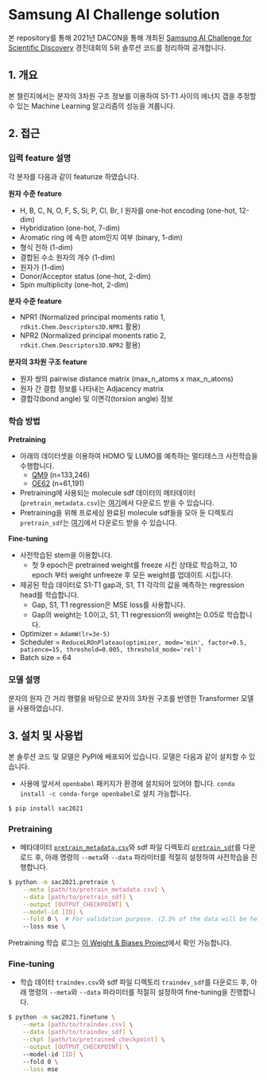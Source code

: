 # Samsung AI Challenge solution

본 repository를 통해 2021년 DACON을 통해 개최된 [Samsung AI Challenge for Scientific Discovery](https://dacon.io/competitions/official/235789/overview/description) 경진대회의 5위 솔루션 코드를 정리하여 공개합니다.

## 1. 개요

본 챌린지에서는 분자의 3차원 구조 정보를 이용하여 S1-T1 사이의 에너지 갭을 추정할 수 있는 Machine Learning 알고리즘의 성능을 겨룹니다. 

## 2. 접근

### 입력 feature 설명

각 분자를 다음과 같이 featurize 하였습니다.

**원자 수준 feature**
- H, B, C, N, O, F, S, Si, P, Cl, Br, I 원자를 one-hot encoding (one-hot, 12-dim)
- Hybridization (one-hot, 7-dim)
- Aromatic ring 에 속한 atom인지 여부 (binary, 1-dim)
- 형식 전하 (1-dim)
- 결합된 수소 원자의 개수 (1-dim)
- 원자가 (1-dim)
- Donor/Acceptor status (one-hot, 2-dim)
- Spin multiplicity (one-hot, 2-dim)

**분자 수준 feature**
- NPR1 (Normalized principal moments ratio 1, `rdkit.Chem.Descriptors3D.NPR1` 활용)
- NPR2 (Normalized principal monents ratio 2, `rdkit.Chem.Descriptors3D.NPR2` 활용)

**분자의 3차원 구조 feature**
- 원자 쌍의 pairwise distance matrix (max_n_atoms x max_n_atoms)
- 원자 간 결합 정보를 나타내는 Adjacency matrix
- 결합각(bond angle) 및 이면각(torsion angle) 정보

### 학습 방법

**Pretraining**
- 아래의 데이터셋을 이용하여 HOMO 및 LUMO를 예측하는 멀티태스크 사전학습을 수행합니다.
    - [QM9](http://quantum-machine.org/datasets/) (n=133,246)
    - [OE62](https://www.nature.com/articles/s41597-020-0385-y) (n=61,191)
- Pretraining에 사용되는 molecule sdf 데이터의 메타데이터(`pretrain_metadata.csv`)는 [여기](https://dohlee-bioinfo.sgp1.digitaloceanspaces.com/sac2021-data/pretrain_metadata.csv)에서 다운로드 받을 수 있습니다. 
- Pretraining을 위해 프로세싱 완료된 molecule sdf들을 모아 둔 디렉토리 `pretrain_sdf`는 [여기](https://dohlee-bioinfo.sgp1.digitaloceanspaces.com/sac2021-data/pretrain_sdf.tar.gz)에서 다운로드 받을 수 있습니다.

**Fine-tuning**
- 사전학습된 stem을 이용합니다.
    - 첫 9 epoch은 pretrained weight를 freeze 시킨 상태로 학습하고, 10 epoch 부터 weight unfreeze 후 모든 weight를 업데이트 시킵니다.
- 제공된 학습 데이터로 S1-T1 gap과, S1, T1 각각의 값을 예측하는 regression head를 학습합니다.
    - Gap, S1, T1 regression은 MSE loss를 사용합니다.
    - Gap의 weight는 1.0이고, S1, T1 regression의 weight는 0.05로 학습합니다.
- Optimizer = `AdamW(lr=3e-5)`
- Scheduler = `ReduceLROnPlateau(optimizer, mode='min', factor=0.5, patience=15, threshold=0.005, threshold_mode='rel')`
- Batch size = 64

### 모델 설명

분자의 원자 간 거리 행렬을 바탕으로 분자의 3차원 구조를 반영한 Transformer 모델을 사용하였습니다.

## 3. 설치 및 사용법
본 솔루션 코드 및 모델은 PyPI에 배포되어 있습니다. 모델은 다음과 같이 설치할 수 있습니다.
- 사용에 앞서서 `openbabel` 패키지가 환경에 설치되어 있어야 합니다. `conda install -c conda-forge openbabel`로 설치 가능합니다.

```bash
$ pip install sac2021
```

### Pretraining

- 메타데이터 [`pretrain_metadata.csv`](https://dohlee-bioinfo.sgp1.digitaloceanspaces.com/sac2021-data/pretrain_metadata.csv)와 sdf 파일 디렉토리 [`pretrain_sdf`](https://dohlee-bioinfo.sgp1.digitaloceanspaces.com/sac2021-data/pretrain_sdf.tar.gz)를 다운로드 후, 아래 명령의 `--meta`와 `--data` 파라미터를 적절히 설정하여 사전학습을 진행합니다.

```bash
$ python -m sac2021.pretrain \
    --meta [path/to/pretrain_metadata.csv] \
    --data [path/to/pretrain_sdf] \
    --output [OUTPUT_CHECKPOINT] \
    --model-id [ID] \
    --fold 0 \  # For validation purpose. (2.5% of the data will be held out)
    --loss mse \
```

Pretraining 학습 로그는 [이 Weight & Biases Project](https://wandb.ai/dohlee/sac-solution?workspace=user-dohlee)에서 확인 가능합니다.

### Fine-tuning
- 학습 데이터 `traindev.csv`와 sdf 파일 디렉토리 `traindev_sdf`를 다운로드 후, 아래 명령의 `--meta`와 `--data` 파라미터를 적절히 설정하여 fine-tuning을 진행합니다.
```bash
$ python -m sac2021.finetune \
    --meta [path/to/traindev.csv] \
    --data [path/to/traindev_sdf] \
    --ckpt [path/to/pretrained_checkpoint] \
    --output [OUTPUT_CHECKPOINT] \ 
    --model-id [ID] \ 
    --fold 0 \
    --loss mse
```
